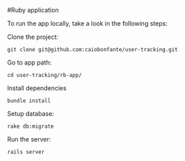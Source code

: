 #Ruby application

To run the app locally, take a look in the following steps:

Clone the project:

    git clone git@github.com:caiobonfante/user-tracking.git

Go to app path:

    cd user-tracking/rb-app/

Install dependencies

    bundle install

Setup database:

    rake db:migrate

Run the server:

    rails server
